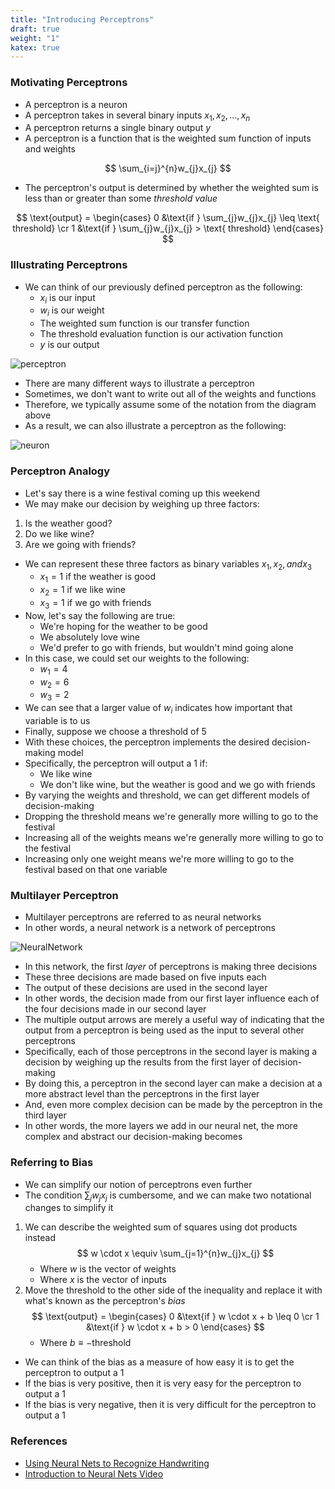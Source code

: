```yaml
---
title: "Introducing Perceptrons"
draft: true
weight: "1"
katex: true
---
```


### Motivating Perceptrons
- A perceptron is a neuron
- A perceptron takes in several binary inputs $x_{1}, x_{2}, ..., x_{n}$
- A perceptron returns a single binary output $y$
- A perceptron is a function that is the weighted sum function of inputs and weights

$$ \sum_{i=j}^{n}w_{j}x_{j} $$

- The perceptron's output is determined by whether the weighted sum is less than or greater than some *threshold value*

$$ \text{output} = \begin{cases} 0 &\text{if } \sum_{j}w_{j}x_{j} \leq \text{ threshold} \cr 1 &\text{if } \sum_{j}w_{j}x_{j} > \text{ threshold} 
\end{cases} $$

### Illustrating Perceptrons
- We can think of our previously defined perceptron as the following:
	- $x_{i}$ is our input
	- $w_{i}$ is our weight
	- The weighted sum function is our transfer function
	- The threshold evaluation function is our activation function
	- $y$ is our output

![perceptron](/img/perceptron.svg)

- There are many different ways to illustrate a perceptron
- Sometimes, we don't want to write out all of the weights and functions
- Therefore, we typically assume some of the notation from the diagram above
- As a result, we can also illustrate a perceptron as the following:

![neuron](/img/neuron.svg)

### Perceptron Analogy 
- Let's say there is a wine festival coming up this weekend
- We may make our decision by weighing up three factors:
1. Is the weather good?
2. Do we like wine?
3. Are we going with friends?
- We can represent these three factors as binary variables $x_{1}, x_{2}, and x_{3}$
	- $x_{1} = 1$ if the weather is good
	- $x_{2} = 1$ if we like wine
	- $x_{3} = 1$ if we go with friends
- Now, let's say the following are true:
	- We're hoping for the weather to be good
	- We absolutely love wine
	- We'd prefer to go with friends, but wouldn't mind going alone
- In this case, we could set our weights to the following:
	- $w_{1} = 4$
	- $w_{2} = 6$
	- $w_{3} = 2$
- We can see that a larger value of $w_{i}$ indicates how important that variable is to us
- Finally, suppose we choose a threshold of 5
- With these choices, the perceptron implements the desired decision-making model
- Specifically, the perceptron will output a 1 if:
	- We like wine
	- We don't like wine, but the weather is good and we go with friends
- By varying the weights and threshold, we can get different models of decision-making
- Dropping the threshold means we're generally more willing to go to the festival
- Increasing all of the weights means we're generally more willing to go to the festival
- Increasing only one weight means we're more willing to go to the festival based on that one variable

### Multilayer Perceptron
- Multilayer perceptrons are referred to as neural networks
- In other words, a neural network is a network of perceptrons

![NeuralNetwork](/img/neuralnet.svg)

- In this network, the first *layer* of perceptrons is making three decisions
- These three decisions are made based on five inputs each
- The output of these decisions are used in the second layer
- In other words, the decision made from our first layer influence each of the four decisions made in our second layer
- The multiple output arrows are merely a useful way of indicating that the output from a perceptron is being used as the input to several other perceptrons
- Specifically, each of those perceptrons in the second layer is making a decision by weighing up the results from the first layer of decision-making
- By doing this, a perceptron in the second layer can make a decision at a more abstract level than the perceptrons in the first layer
- And, even more complex decision can be made by the perceptron in the third layer
- In other words, the more layers we add in our neural net, the more complex and abstract our decision-making becomes

### Referring to Bias
- We can simplify our notion of perceptrons even further
- The condition $\sum_{j}w_{j}x_{j}$ is cumbersome, and we can make two notational changes to simplify it
1. We can describe the weighted sum of squares using dot products instead
	$$ w \cdot x \equiv \sum_{j=1}^{n}w_{j}x_{j} $$
	- Where $w$ is the vector of weights
	- Where $x$ is the vector of inputs
2. Move the threshold to the other side of the inequality and replace it with what's known as the perceptron's *bias*
	$$ \text{output} = \begin{cases} 0 &\text{if } w \cdot x + b \leq 0 \cr 1 &\text{if } w \cdot x + b > 0
\end{cases} $$
	- Where $b \equiv -\text{threshold}$
- We can think of the bias as a measure of how easy it is to get the perceptron to output a $1$
- If the bias is very positive, then it is very easy for the perceptron to output a $1$
- If the bias is very negative, then it is very difficult for the perceptron to output a $1$

### References
- [Using Neural Nets to Recognize Handwriting](http://neuralnetworksanddeeplearning.com/chap1.html)
- [Introduction to Neural Nets Video](https://www.youtube.com/watch?v=aircAruvnKk&t=108s)
